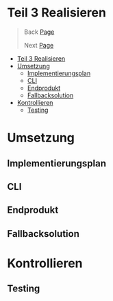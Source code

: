 # Teil 3 Realisieren

> Back [Page](https://github.com/lauradubach/Semesterarbeit1/blob/main/Sites/Teil%202%20Projekt.md)
>
> Next [Page](https://github.com/lauradubach/Semesterarbeit1/blob/main/Sites/Teil%204%20Abschluss.md)


- [Teil 3 Realisieren](#teil-3-realisieren)
- [Umsetzung](#umsetzung)
  - [Implementierungsplan](#implementierungsplan)
  - [CLI](#cli)
  - [Endprodukt](#endprodukt)
  - [Fallbacksolution](#fallbacksolution)
- [Kontrollieren](#kontrollieren)
  - [Testing](#testing)


# Umsetzung
## Implementierungsplan
## CLI
## Endprodukt
## Fallbacksolution

# Kontrollieren
## Testing